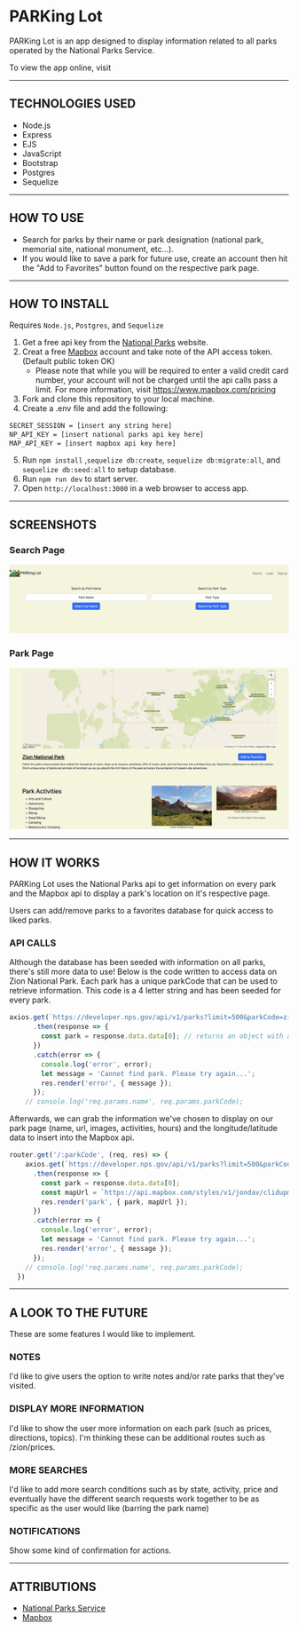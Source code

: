 # PARKing Lot

PARKing Lot is an app designed to display information related to all parks operated by the National Parks Service.

To view the app online, visit 

---

## TECHNOLOGIES USED

* Node.js
* Express
* EJS
* JavaScript
* Bootstrap
* Postgres
* Sequelize

---

## HOW TO USE

* Search for parks by their name or park designation (national park, memorial site, national monument, etc...).
* If you would like to save a park for future use, create an account then hit the "Add to Favorites" button found on the respective park page.
---
## HOW TO INSTALL

Requires `Node.js`, `Postgres`, and `Sequelize`

1. Get a free api key from the [National Parks](https://www.nps.gov/subjects/developer/get-started.htm) website.
2. Creat a free [Mapbox](https://account.mapbox.com/auth/signup/) account and take note of the API access token. (Default public token OK)
    * Please note that while you will be required to enter a valid credit card number, your account will not be charged until the api calls pass a limit. For more information, visit https://www.mapbox.com/pricing
3. Fork and clone this repository to your local machine.
4. Create a .env file and add the following:
```env
SECRET_SESSION = [insert any string here]
NP_API_KEY = [insert national parks api key here]
MAP_API_KEY = [insert mapbox api key here]
```
5. Run `npm install` ,`sequelize db:create`, `sequelize db:migrate:all`, and `sequelize db:seed:all` to setup database.
6. Run `npm run dev` to start server.
7. Open `http://localhost:3000` in a web browser to access app.

---

## SCREENSHOTS

### Search Page
![search page](./public/images/search.png)

### Park Page
![park page](/public/images/park.png)

---

## HOW IT WORKS
PARKing Lot uses the National Parks api to get information on every park and the Mapbox api to display a park's location on it's respective page.

Users can add/remove parks to a favorites database for quick access to liked parks.

### API CALLS
Although the database has been seeded with information on all parks, there's still more data to use! Below is the code written to access data on Zion National Park. Each park has a unique parkCode that can be used to retrieve information. This code is a 4 letter string and has been seeded for every park. 

```javascript
axios.get(`https://developer.nps.gov/api/v1/parks?limit=500&parkCode=zion&api_key=${apiKey}`)
      .then(response => {
        const park = response.data.data[0]; // returns an object with all information related to Zion National Park
      })
      .catch(error => {
        console.log('error', error);
        let message = 'Cannot find park. Please try again...';
        res.render('error', { message });
      });
    // console.log('req.params.name', req.params.parkCode);
```
Afterwards, we can grab the information we've chosen to display on our park page (name, url, images, activities, hours) and the longitude/latitude data to insert into the Mapbox api.

```javascript
router.get('/:parkCode', (req, res) => {
    axios.get(`https://developer.nps.gov/api/v1/parks?limit=500&parkCode=${req.params.parkCode}&api_key=${apiKey}`)
      .then(response => {
        const park = response.data.data[0];
        const mapUrl = `https://api.mapbox.com/styles/v1/jondav/clidupmg9001q01r74k0r36np.html?title=false&access_token=${mapApiKey}&zoomwheel=false#7/${park.latitude}/${park.longitude}`
        res.render('park', { park, mapUrl });
      })
      .catch(error => {
        console.log('error', error);
        let message = 'Cannot find park. Please try again...';
        res.render('error', { message });
      });
    // console.log('req.params.name', req.params.parkCode);
  })
```
---

## A LOOK TO THE FUTURE
These are some features I would like to implement.

### NOTES
I'd like to give users the option to write notes and/or rate parks that they've visited.

### DISPLAY MORE INFORMATION
I'd like to show the user more information on each park (such as prices, directions, topics). I'm thinking these can be additional routes such as /zion/prices.

### MORE SEARCHES
I'd like to add more search conditions such as by state, activity, price and eventually have the different search requests work together to be as specific as the user would like (barring the park name)

### NOTIFICATIONS
Show some kind of confirmation for actions.

---

## ATTRIBUTIONS
* [National Parks Service](https://www.nps.gov/subjects/developer/index.htm)
* [Mapbox](https://www.mapbox.com/)
